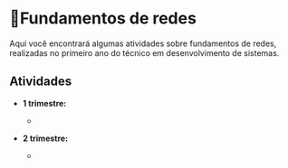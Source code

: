 
# 🔌Fundamentos de redes

Aqui você encontrará algumas atividades sobre fundamentos de redes, realizadas no primeiro ano do técnico em desenvolvimento de sistemas.


## Atividades
- __1 trimestre:__

  -

- __2 trimestre:__
  
  - 




